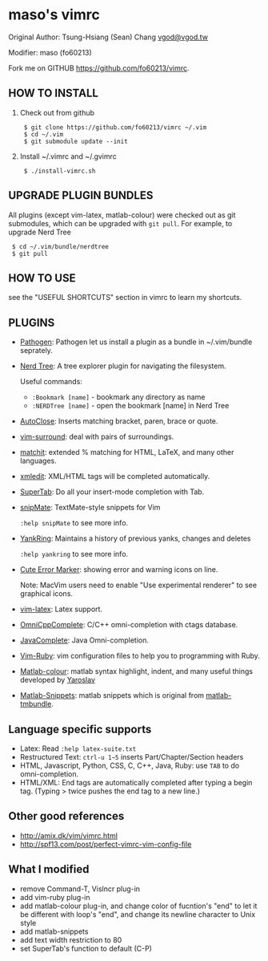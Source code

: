 maso's vimrc
============
Original Author: Tsung-Hsiang (Sean) Chang <vgod@vgod.tw>

Modifier: maso (fo60213)

Fork me on GITHUB  https://github.com/fo60213/vimrc.

HOW TO INSTALL
--------------

1. Check out from github

        $ git clone https://github.com/fo60213/vimrc ~/.vim
        $ cd ~/.vim
        $ git submodule update --init

2. Install ~/.vimrc and ~/.gvimrc

        $ ./install-vimrc.sh
  
UPGRADE PLUGIN BUNDLES
----------------------

All plugins (except vim-latex, matlab-colour) were checked out as git submodules, 
which can be upgraded with `git pull`. For example, to upgrade Nerd Tree 

     $ cd ~/.vim/bundle/nerdtree
     $ git pull

HOW TO USE
----------

see the "USEFUL SHORTCUTS" section in vimrc to learn my shortcuts.

PLUGINS
-------

* [Pathogen](http://www.vim.org/scripts/script.php?script_id=2332): Pathogen let us install a plugin as a bundle in ~/.vim/bundle seprately.

* [Nerd Tree](http://www.vim.org/scripts/script.php?script_id=1658): A tree explorer plugin for navigating the filesystem.

  Useful commands:
  * `:Bookmark [name]` - bookmark any directory as name
  * `:NERDTree [name]` - open the bookmark [name] in Nerd Tree

* [AutoClose](http://www.vim.org/scripts/script.php?script_id=1849):  Inserts matching bracket, paren, brace or quote.

* [vim-surround](https://github.com/tpope/vim-surround/blob/master/doc/surround.txt): deal with pairs of surroundings.

* [matchit](http://www.vim.org/scripts/script.php?script_id=39): extended % matching for HTML, LaTeX, and many other languages. 

* [xmledit](http://www.vim.org/scripts/script.php?script_id=301): XML/HTML tags will be completed automatically.

* [SuperTab](http://www.vim.org/scripts/script.php?script_id=1643): Do all your insert-mode completion with Tab.

* [snipMate](http://www.vim.org/scripts/script.php?script_id=2540): TextMate-style snippets for Vim

  `:help snipMate` to see more info.

* [YankRing](http://www.vim.org/scripts/script.php?script_id=1234): Maintains a history of previous yanks, changes and deletes 
  
  `:help yankring` to see more info.
  
* [Cute Error Marker](http://www.vim.org/scripts/script.php?script_id=2653): showing error and warning icons on line.
  
   Note: MacVim users need to enable "Use experimental renderer" to see
   graphical icons.

* [vim-latex](http://vim-latex.sourceforge.net/): Latex support.

* [OmniCppComplete](http://www.vim.org/scripts/script.php?script_id=1520): C/C++ omni-completion with ctags database.

* [JavaComplete](http://www.vim.org/scripts/script.php?script_id=1785): Java Omni-completion.

* [Vim-Ruby](https://github.com/vim-ruby): vim configuration files to help you to programming with Ruby.

* [Matlab-colour](http://www.mathworks.com/matlabcentral/fileexchange/28240-highlighting-matlab-files-in-vim): matlab syntax highlight, indent, and many useful things developed by [Yaroslav](http://www.mathworks.com/matlabcentral/fileexchange/authors/62644)

* [Matlab-Snippets](https://github.com/fo60213/matlab-snippets): matlab snippets which is original from [matlab-tmbundle](https://github.com/textmate/matlab.tmbundle).

Language specific supports
--------------------------

* Latex: Read `:help latex-suite.txt`
* Restructured Text: `ctrl-u 1~5` inserts Part/Chapter/Section headers
* HTML, Javascript, Python, CSS, C, C++, Java, Ruby: use `TAB` to do omni-completion.
* HTML/XML: End tags are automatically completed after typing a begin tag. (Typing > twice pushes the end tag to a new line.)

Other good references
---------------------

* http://amix.dk/vim/vimrc.html
* http://spf13.com/post/perfect-vimrc-vim-config-file

What I modified
---------------

* remove Command-T, Vislncr plug-in
* add vim-ruby plug-in
* add matlab-colour plug-in, and change color of fucntion's "end" to let it be different with loop's "end", and change its newline character to Unix style
* add matlab-snippets
* add text width restriction to 80
* set SuperTab's function to default (C-P)
